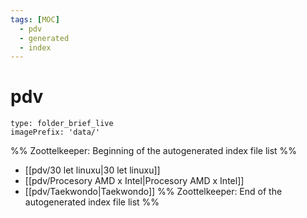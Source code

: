 ```yaml
---
tags: [MOC]
  - pdv
  - generated
  - index
---
```

# pdv
```ccard
type: folder_brief_live
imagePrefix: 'data/'
```
%% Zoottelkeeper: Beginning of the autogenerated index file list  %%
-  [[pdv/30 let linuxu|30 let linuxu]]
-  [[pdv/Procesory AMD x Intel|Procesory AMD x Intel]]
-  [[pdv/Taekwondo|Taekwondo]]
%% Zoottelkeeper: End of the autogenerated index file list  %%
